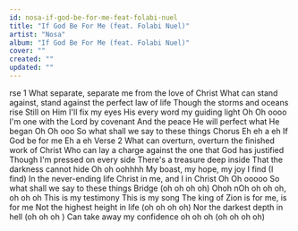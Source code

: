 ```yaml
---
id: nosa-if-god-be-for-me-feat-folabi-nuel
title: "If God Be For Me (feat. Folabi Nuel)"
artist: "Nosa"
album: "If God Be For Me (feat. Folabi Nuel)"
cover: ""
created: ""
updated: ""
---
```


rse 1
What separate, separate me from the love of Christ
What can stand against, stand against the perfect law of life
Though the storms and oceans rise
Still on Him I'll fix my eyes
His every word my guiding light
Oh Oh oooo
I'm one with the Lord by covenant
And the peace
He will perfect what He began
Oh Oh ooo
So what shall we say to these things
Chorus
Eh eh a eh
If God be for me
Eh a eh
Verse 2
What can overturn, overturn the finished work of Christ
Who can lay a charge against the one that God has justified
Though I'm pressed on every side
There's a treasure deep inside
That the darkness cannot hide
Oh oh oohhhh
My boast, my hope, my joy I find (I find)
In the never-ending life
Christ in me, and I in Christ
Oh Oh ooooo
So what shall we say to these things
Bridge
(oh oh oh oh)
Ohoh nOh oh oh oh, oh oh oh
This is my testimony
This is my song
The king of Zion is for me, is for me
Not the highest height in life (oh oh oh oh)
Nor the darkest depth in hell (oh oh oh )
Can take away my confidence oh oh oh (oh oh oh oh)
